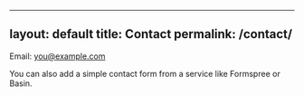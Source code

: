 
---
layout: default
title: Contact
permalink: /contact/
---

Email: you@example.com

You can also add a simple contact form from a service like Formspree or Basin.
